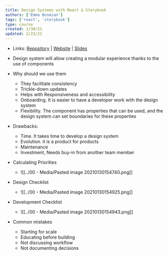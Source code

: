 ```yaml
---
title: Design Systems with React & Storybook
authors: ['Emma Bosmian']
tags: ['react', 'storybook']
type: course
created: 1/30/21
updated: 2/23/21
---
```


- Links: [Repository](https://github.com/emmabostian/fem-design-systems) | [Website](https://fem-design-systems.netlify.com/) | [Slides](https://static.frontendmasters.com/resources/2020-03-12-design-systems-storybook/design-systems-formatted.pdf)

- Design system will allow creating a modular experience thanks to the use of components
- Why should we use them

  - They facilitate consistency
  - Trickle-down updates
  - Helps with Responsiveness and accessibility
  - Onboarding. It is easier to have a developer work with the design system
  - Flexibility. The component has properties that can be used, and the design system can set boundaries for these properties

- Drawbacks:
  - Time. It takes time to develop a design system
  - Evolution. it is a product for products
  - Maintenance
  - Investment, Needs buy-in from another team member
- Calculating Priorities
  - ![[../00 - Media/Pasted image 20210130154740.png]]
- Design Checklist
  - ![[../00 - Media/Pasted image 20210130154925.png]]
- Development Checklist
  - ![[../00 - Media/Pasted image 20210130154943.png]]
- Common mistakes
  - Starting for scale
  - Educating before building
  - Not discussing workflow
  - Not documenting decisions
